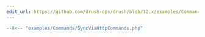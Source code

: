 ```yaml
---
edit_url: https://github.com/drush-ops/drush/blob/12.x/examples/Commands/SyncViaHttpCommands.php
---
```

```php
--8<-- "examples/Commands/SyncViaHttpCommands.php"
```
